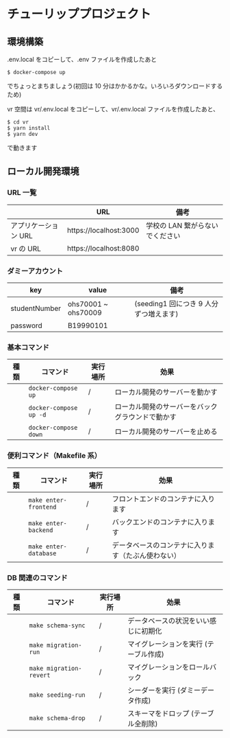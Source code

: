 # チューリッププロジェクト

## 環境構築

.env.local をコピーして、.env ファイルを作成したあと

```
$ docker-compose up
```

でちょっとまちましょう(初回は 10 分はかかるかな。いろいろダウンロードするため)

vr 空間は
vr/.env.local をコピーして、vr/.env.local ファイルを作成したあと、

```
$ cd vr
$ yarn install
$ yarn dev
```

で動きます

## ローカル開発環境

### URL 一覧

|                      | URL                    | 備考                            |
| -------------------- | ---------------------- | ------------------------------- |
| アプリケーション URL | https://localhost:3000 | 学校の LAN 繋がらないでください |
| vr の URL            | https://localhost:8080 |                                 |

### ダミーアカウント

| key           | value               | 備考                                   |
| ------------- | ------------------- | -------------------------------------- |
| studentNumber | ohs70001 ~ ohs70009 | (seeding1 回につき 9 人分ずつ増えます) |
| password      | B19990101           |                                        |

### 基本コマンド

| 種類 | コマンド               | 実行場所 | 効果                                             |
| ---- | ---------------------- | -------- | ------------------------------------------------ |
|      | `docker-compose up`    | /        | ローカル開発のサーバーを動かす                   |
|      | `docker-compose up -d` | /        | ローカル開発のサーバーをバックグラウンドで動かす |
|      | `docker-compose down`  | /        | ローカル開発のサーバーを止める                   |

### 便利コマンド（Makefile 系）

| 種類 | コマンド              | 実行場所 | 効果                                               |
| ---- | --------------------- | -------- | -------------------------------------------------- |
|      | `make enter-frontend` | /        | フロントエンドのコンテナに入ります                 |
|      | `make enter-backend`  | /        | バックエンドのコンテナに入ります                   |
|      | `make enter-database` | /        | データベースのコンテナに入ります（たぶん使わない） |

### DB 関連のコマンド

| 種類 | コマンド                | 実行場所 | 効果                                  |
| ---- | ----------------------- | -------- | ------------------------------------- |
|      | `make schema-sync`      | /        | データベースの状況をいい感じに初期化  |
|      | `make migration-run`    | /        | マイグレーションを実行 (テーブル作成) |
|      | `make migration-revert` | /        | マイグレーションをロールバック        |
|      | `make seeding-run`      | /        | シーダーを実行 (ダミーデータ作成)     |
|      | `make schema-drop`      | /        | スキーマをドロップ (テーブル全削除)   |
